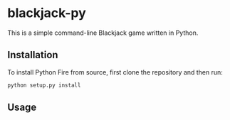 # blackjack-py
This is a simple command-line Blackjack game written in Python.

## Installation
To install Python Fire from source, first clone the repository and then run:
```python
python setup.py install
```

## Usage

